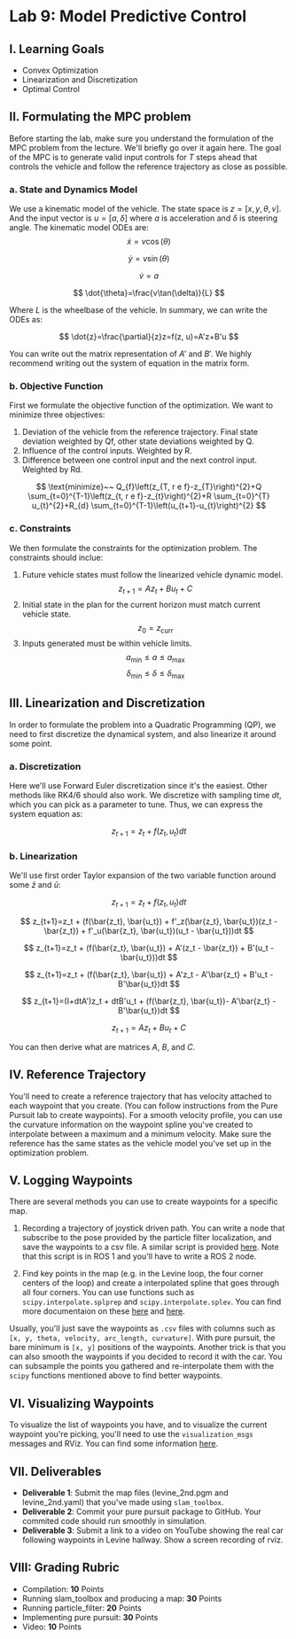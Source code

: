 # Lab 9: Model Predictive Control

## I. Learning Goals

- Convex Optimization
- Linearization and Discretization
- Optimal Control

## II. Formulating the MPC problem

Before starting the lab, make sure you understand the formulation of the MPC problem from the lecture. We'll briefly go over it again here. The goal of the MPC is to generate valid input controls for $T$ steps ahead that controls the vehicle and follow the reference trajectory as close as possible.

### a. State and Dynamics Model

We use a kinematic model of the vehicle. The state space is $z=[x, y, \theta, v]$. And the input vector is $u=[a, \delta]$ where $a$ is acceleration and $\delta$ is steering angle. The kinematic model ODEs are:
$$
\dot{x}=v\cos(\theta)
$$

$$
\dot{y}=v\sin(\theta)
$$

$$
\dot{v}=a
$$

$$
\dot{\theta}=\frac{v\tan(\delta)}{L}
$$

Where $L$ is the wheelbase of the vehicle. In summary, we can write the ODEs as:

$$
\dot{z}=\frac{\partial}{z}z=f(z, u)=A'z+B'u
$$

You can write out the matrix representation of $A'$ and $B'$. We highly recommend writing out the system of equation in the matrix form.

### b. Objective Function

First we formulate the objective function of the optimization. We want to minimize three objectives:
1. Deviation of the vehicle from the reference trajectory. Final state deviation weighted by Qf, other state deviations weighted by Q.
2. Influence of the control inputs. Weighted by R.
3. Difference between one control input and the next control input. Weighted by Rd.

<!-- $$\text{minimize}~~~u^TRu + (x-x_{\text{ref}})_{0,\ldots,T-1}^TQ(x-x_{\text{ref}})_{0,\ldots,T-1} + (x-x_{\text{ref}})_{T}^TQ_f(x-x_{\text{ref}})_{T} + (u_{1,\ldots,T}-u_{0,\ldots,T-1})^TR_d(u_{1,\ldots,T}-u_{0,\ldots,T-1})$$ -->

$$
\text{minimize}~~ Q_{f}\left(z_{T, r e f}-z_{T}\right)^{2}+Q \sum_{t=0}^{T-1}\left(z_{t, r e f}-z_{t}\right)^{2}+R \sum_{t=0}^{T} u_{t}^{2}+R_{d} \sum_{t=0}^{T-1}\left(u_{t+1}-u_{t}\right)^{2}
$$

### c. Constraints

We then formulate the constraints for the optimization problem. The constraints should inclue:
1. Future vehicle states must follow the linearized vehicle dynamic model.
   $$z_{t+1}=Az_t+Bu_t+C$$
2. Initial state in the plan for the current horizon must match current vehicle state.
   $$z_{0}=z_{\text{curr}}$$
3. Inputs generated must be within vehicle limits.
   $$a_{\text{min}} \leq a \leq a_{\text{max}}$$
   $$\delta_{\text{min}} \leq \delta \leq \delta_{\text{max}}$$

## III. Linearization and Discretization

In order to formulate the problem into a Quadratic Programming (QP), we need to first discretize the dynamical system, and also linearize it around some point.

### a. Discretization

Here we'll use Forward Euler discretization since it's the easiest. Other methods like RK4/6 should also work. We discretize with sampling time $dt$, which you can pick as a parameter to tune. Thus, we can express the system equation as:

$$z_{t+1} = z_t + f(z_t, u_t)dt$$

### b. Linearization
We'll use first order Taylor expansion of the two variable function around some $\bar{z}$ and $\bar{u}$:

$$
z_{t+1}=z_t + f(z_t, u_t)dt
$$

$$
z_{t+1}=z_t + (f(\bar{z_t}, \bar{u_t}) + f'_z(\bar{z_t}, \bar{u_t})(z_t - \bar{z_t}) + f'_u(\bar{z_t}, \bar{u_t})(u_t - \bar{u_t}))dt
$$

$$
z_{t+1}=z_t + (f(\bar{z_t}, \bar{u_t}) + A'(z_t - \bar{z_t}) + B'(u_t - \bar{u_t}))dt
$$

$$
z_{t+1}=z_t + (f(\bar{z_t}, \bar{u_t}) + A'z_t - A'\bar{z_t} + B'u_t - B'\bar{u_t})dt
$$

$$
z_{t+1}=(I+dtA')z_t + dtB'u_t + (f(\bar{z_t}, \bar{u_t})- A'\bar{z_t} - B'\bar{u_t})dt
$$

$$
z_{t+1} = Az_t + Bu_t + C
$$

You can then derive what are matrices $A$, $B$, and $C$.

## IV. Reference Trajectory

You'll need to create a reference trajectory that has velocity attached to each waypoint that you create. (You can follow instructions from the Pure Pursuit lab to create waypoints). For a smooth velocity profile, you can use the curvature information on the waypoint spline you've created to interpolate between a maximum and a minimum velocity. Make sure the reference has the same states as the vehicle model you've set up in the optimization problem.

## V. Logging Waypoints

There are several methods you can use to create waypoints for a specific map.

1. Recording a trajectory of joystick driven path. You can write a node that subscribe to the pose provided by the particle filter localization, and save the waypoints to a csv file. A similar script is provided [here](https://github.com/f1tenth/f1tenth_labs/blob/main/waypoint_logger/scripts/waypoint_logger.py). Note that this script is in ROS 1 and you'll have to write a ROS 2 node.

2. Find key points in the map (e.g. in the Levine loop, the four corner centers of the loop) and create a interpolated spline that goes through all four corners. You can use functions such as `scipy.interpolate.splprep` and `scipy.interpolate.splev`. You can find more documentaion on these [here](https://docs.scipy.org/doc/scipy/reference/generated/scipy.interpolate.splprep.html) and [here](https://docs.scipy.org/doc/scipy/reference/generated/scipy.interpolate.splev.html#scipy.interpolate.splev).

Usually, you'll just save the waypoints as `.csv` files with columns such as `[x, y, theta, velocity, arc_length, curvature]`. With pure pursuit, the bare minimum is `[x, y]` positions of the waypoints. Another trick is that you can also smooth the waypoints if you decided to record it with the car. You can subsample the points you gathered and re-interpolate them with the `scipy` functions mentioned above to find better waypoints.

## VI. Visualizing Waypoints

To visualize the list of waypoints you have, and to visualize the current waypoint you're picking, you'll need to use the `visualization_msgs` messages and RViz. You can find some information [here](http://wiki.ros.org/rviz/DisplayTypes/Marker).

## VII. Deliverables

- **Deliverable 1**: Submit the map files (levine_2nd.pgm and levine_2nd.yaml) that you've made using `slam_toolbox`.
- **Deliverable 2**: Commit your pure pursuit package to GitHub. Your commited code should run smoothly in simulation.
- **Deliverable 3**: Submit a link to a video on YouTube showing the real car following waypoints in Levine hallway. Show a screen recording of rviz. 

## VIII: Grading Rubric
- Compilation: **10** Points
- Running slam_toolbox and producing a map: **30** Points
- Running particle_filter: **20** Points
- Implementing pure pursuit: **30** Points
- Video: **10** Points
